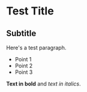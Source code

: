 # Test Title
## Subtitle

Here's a test paragraph.

- Point 1
- Point 2
- Point 3

**Text in bold** and *text in italics*.
